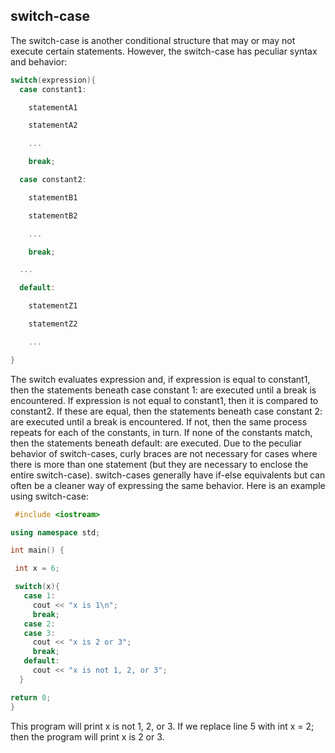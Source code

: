 ## switch-case

The switch-case is another conditional structure that may or may not execute certain
statements. However, the switch-case has peculiar syntax and behavior:
```cpp
switch(expression){
  case constant1:

    statementA1

    statementA2

    ...

    break;

  case constant2:

    statementB1

    statementB2

    ...

    break;

  ...

  default:

    statementZ1

    statementZ2

    ...

}
```

The switch evaluates expression and, if expression is equal to constant1, then the
statements beneath case constant 1: are executed until a break is encountered. If
expression is not equal to constant1, then it is compared to constant2. If these are equal,
then the statements beneath case constant 2: are executed until a break is encountered. If
not, then the same process repeats for each of the constants, in turn. If none of the constants
match, then the statements beneath default: are executed.
Due to the peculiar behavior of switch-cases, curly braces are not necessary for cases where
there is more than one statement (but they are necessary to enclose the entire switch-case).
switch-cases generally have if-else equivalents but can often be a cleaner way of
expressing the same behavior.
Here is an example using switch-case:
```cpp
 #include <iostream>

using namespace std;

int main() {

 int x = 6;

 switch(x){
   case 1:
     cout << "x is 1\n";
     break;
   case 2:
   case 3:
     cout << "x is 2 or 3";
     break;
   default:
     cout << "x is not 1, 2, or 3";
  }

return 0;
}
```
This program will print x is not 1, 2, or 3. If we replace line 5 with int x = 2; then the
program will print x is 2 or 3.
